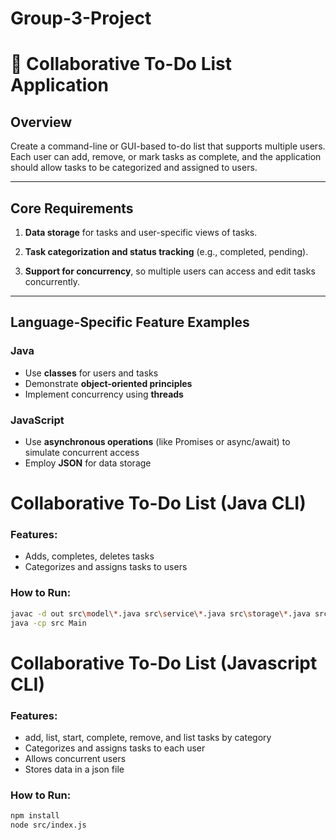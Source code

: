 # Group-3-Project

# 📝 Collaborative To-Do List Application

## Overview
Create a command-line or GUI-based to-do list that supports multiple users. Each user can add, remove, or mark tasks as complete, and the application should allow tasks to be categorized and assigned to users.

---

## Core Requirements

1. **Data storage** for tasks and user-specific views of tasks.

2. **Task categorization and status tracking** (e.g., completed, pending).

3. **Support for concurrency**, so multiple users can access and edit tasks concurrently.

---

## Language-Specific Feature Examples

### Java
- Use **classes** for users and tasks
- Demonstrate **object-oriented principles**
- Implement concurrency using **threads**

### JavaScript
- Use **asynchronous operations** (like Promises or async/await) to simulate concurrent access
- Employ **JSON** for data storage

# Collaborative To-Do List (Java CLI)

### Features:
- Adds, completes, deletes tasks
- Categorizes and assigns tasks to users

### How to Run:
```bash
javac -d out src\model\*.java src\service\*.java src\storage\*.java src\Main.java
java -cp src Main
```

# Collaborative To-Do List (Javascript CLI)

### Features:
- add, list, start, complete, remove, and list tasks by category
- Categorizes and assigns tasks to each user
- Allows concurrent users
- Stores data in a json file

### How to Run:
```bash
npm install
node src/index.js
```
